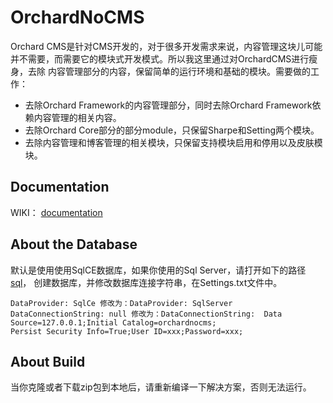 OrchardNoCMS
============
Orchard CMS是针对CMS开发的，对于很多开发需求来说，内容管理这块儿可能并不需要，而需要它的模块式开发模式。所以我这里通过对OrchardCMS进行瘦身，去除
内容管理部分的内容，保留简单的运行环境和基础的模块。需要做的工作：
+ 去除Orchard Framework的内容管理部分，同时去除Orchard Framework依赖内容管理的相关内容。
+ 去除Orchard Core部分的部分module，只保留Sharpe和Setting两个模块。
+ 去除内容管理和博客管理的相关模块，只保留支持模块启用和停用以及皮肤模块。


## Documentation
WIKI： [documentation](https://github.com/nicholaspei/OrchardNoCMS/wiki/_pages)

## About the Database
默认是使用使用SqlCE数据库，如果你使用的Sql Server，请打开如下的路径[sql](https://github.com/nicholaspei/OrchardNoCMS/blob/master/OrchardNoCMS.sql)，
创建数据库，并修改数据库连接字符串，在Settings.txt文件中。

```
DataProvider: SqlCe 修改为：DataProvider: SqlServer
DataConnectionString: null 修改为：DataConnectionString:  Data Source=127.0.0.1;Initial Catalog=orchardnocms;
Persist Security Info=True;User ID=xxx;Password=xxx;
```

## About  Build
当你克隆或者下载zip包到本地后，请重新编译一下解决方案，否则无法运行。

